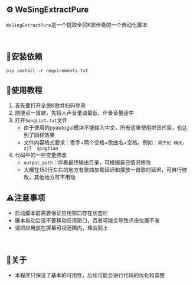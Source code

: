 ##  ⚙️ WeSingExtractPure
`WeSingExtractPure`是一个提取全民K歌伴奏的一个自动化脚本

<br>  

## 🔧安装依赖
`pip install -r requirements.txt`

## 📌使用教程
1. 首先要打开全民K歌并扫码登录
2. 随便点一首歌，先将人声音量调最低，伴奏音量适中
3. 打开`SongList.txt`文件
    - 由于使用的pyautogui模块不能输入中文，所有这里使用拼音代替，也达到了同样效果
    - 文件内容格式要求：歌手+两个空格+歌曲名+空格。例如：`周杰伦 晴天， zjl  qingtian` 
4. 代码中的一些变量修改
    - `output_path`：伴奏最终输出目录，可根据自己情况修改
    - 大概在150行左右的地方有歌曲加载延迟和播放一首歌的延迟，可自行修改，其他地方可不用动
    
## ⚠️注意事项
 - 启动脚本前需要保证应用窗口存在状态栏
 - 脚本启动后请不要移动应用窗口，否者可能会导致点击位置不准
 - 请把应用放在屏幕可视范围内，理由同上

<br>  

## 🚀关于
 - 本程序只保证了基本的可用性，后续可能会进行代码的优化和调整
